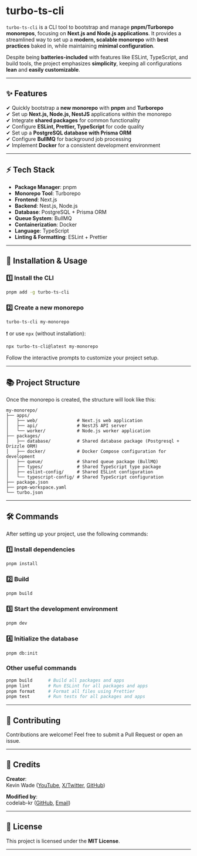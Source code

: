 # **turbo-ts-cli**

`turbo-ts-cli` is a CLI tool to bootstrap and manage **pnpm/Turborepo monorepos**, focusing on **Next.js and Node.js applications**. It provides a streamlined way to set up a **modern, scalable monorepo** with **best practices** baked in, while maintaining **minimal configuration**.

Despite being **batteries-included** with features like ESLint, TypeScript, and build tools, the project emphasizes **simplicity**, keeping all configurations **lean** and **easily customizable**.

---

## **✨ Features**
✔ Quickly bootstrap a **new monorepo** with **pnpm** and **Turborepo**  
✔ Set up **Next.js, Node.js, NestJS** applications within the monorepo  
✔ Integrate **shared packages** for common functionality  
✔ Configure **ESLint, Prettier, TypeScript** for code quality  
✔ Set up a **PostgreSQL database with Prisma ORM**  
✔ Configure **BullMQ** for background job processing  
✔ Implement **Docker** for a consistent development environment  

---

## **⚡ Tech Stack**
- **Package Manager**: pnpm  
- **Monorepo Tool**: Turborepo  
- **Frontend**: Next.js  
- **Backend**: Nest.js, Node.js  
- **Database**: PostgreSQL + Prisma ORM  
- **Queue System**: BullMQ  
- **Containerization**: Docker  
- **Language**: TypeScript  
- **Linting & Formatting**: ESLint + Prettier  

---

## **🚀 Installation & Usage**

### **1️⃣ Install the CLI**
```sh
pnpm add -g turbo-ts-cli
```

### **2️⃣ Create a new monorepo**
```sh
turbo-ts-cli my-monorepo
```
❗️ or use `npx` (without installation):
```sh
npx turbo-ts-cli@latest my-monorepo
```



Follow the interactive prompts to customize your project setup.

---

## **📚 Project Structure**
Once the monorepo is created, the structure will look like this:

```
my-monorepo/
├── apps/
│   ├── web/               # Next.js web application
│   ├── api/               # NestJS API server
│   └── worker/            # Node.js worker application
├── packages/
│   ├── database/          # Shared database package (Postgresql + Drizzle ORM)
│   ├── docker/            # Docker Compose configuration for development
│   ├── queue/             # Shared queue package (BullMQ)
│   ├── types/             # Shared TypeScript type package
│   ├── eslint-config/     # Shared ESLint configuration
│   └── typescript-config/ # Shared TypeScript configuration
├── package.json
├── pnpm-workspace.yaml
└── turbo.json
```

---

## **🛠 Commands**
After setting up your project, use the following commands:

### **1️⃣ Install dependencies**
```sh
pnpm install 
```

### **2️⃣ Build**
```sh
pnpm build
```

### **3️⃣ Start the development environment**
```sh
pnpm dev
```

### **4️⃣ Initialize the database**
```sh
pnpm db:init
```

### **Other useful commands**
```sh
pnpm build      # Build all packages and apps
pnpm lint       # Run ESLint for all packages and apps
pnpm format     # Format all files using Prettier
pnpm test       # Run tests for all packages and apps
```

---

## **🤝 Contributing**
Contributions are welcome! Feel free to submit a Pull Request or open an issue.

---

## **👥 Credits**
**Creator**:  
Kevin Wade ([YouTube](https://www.youtube.com/@kevinwwwade), [X/Twitter](https://x.com/kevinwwwade), [GitHub](https://github.com/mrwade))  

**Modified by**:  
codelab-kr ([GitHub](https://github.com/codelab-kr), [Email](master@code-lab.kr))

---

## **📝 License**
This project is licensed under the **MIT License**.

---

